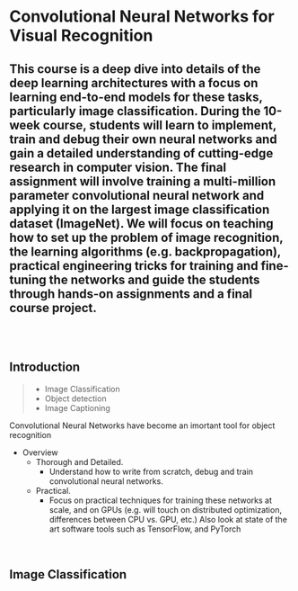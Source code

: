 # Convolutional Neural Networks for Visual Recognition
 This course is a deep dive into details of the deep learning architectures with a focus on learning end-to-end models for these tasks, particularly image classification. During the 10-week course, students will learn to implement, train and debug their own neural networks and gain a detailed understanding of cutting-edge research in computer vision. The final assignment will involve training a multi-million parameter convolutional neural network and applying it on the largest image classification dataset (ImageNet). We will focus on teaching how to set up the problem of image recognition, the learning algorithms (e.g. backpropagation), practical engineering tricks for training and fine-tuning the networks and guide the students through hands-on assignments and a final course project. 
 --- 
 <br>
 <br>
 
 ## Introduction
 > * Image Classification
 > * Object detection
 > * Image Captioning
 
Convolutional Neural Networks have become an imortant tool for object recognition <br>

* Overview
  * Thorough and Detailed.
    * Understand how to write from scratch, debug and train convolutional neural networks.
  * Practical.
    * Focus on practical techniques for training these networks at scale, and on GPUs (e.g. will touch on distributed optimization, differences between CPU vs. GPU, etc.) Also look at state of the art software tools such as TensorFlow, and PyTorch
<br>

## Image Classification
